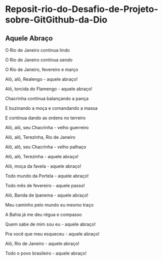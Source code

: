 # Reposit-rio-do-Desafio-de-Projeto-sobre-GitGithub-da-Dio

## Aquele Abraço

O Rio de Janeiro continua lindo

O Rio de Janeiro continua sendo

O Rio de Janeiro, fevereiro e março

Alô, alô, Realengo - aquele abraço!

Alô, torcida do Flamengo - aquele abraço!

Chacrinha continua balançando a pança

E buzinando a moça e comandando a massa

E continua dando as ordens no terreiro

Alô, alô, seu Chacrinha - velho guerreiro

Alô, alô, Terezinha, Rio de Janeiro

Alô, alô, seu Chacrinha - velho palhaço

Alô, alô, Terezinha - aquele abraço!

Alô, moça da favela - aquele abraço!

Todo mundo da Portela - aquele abraço!

Todo mês de fevereiro - aquele passo!

Alô, Banda de Ipanema - aquele abraço!

Meu caminho pelo mundo eu mesmo traço

A Bahia já me deu régua e compasso

Quem sabe de mim sou eu - aquele abraço!

Pra você que meu esqueceu - aquele abraço!

Alô, Rio de Janeiro - aquele abraço!

Todo o povo brasileiro - aquele abraço!

